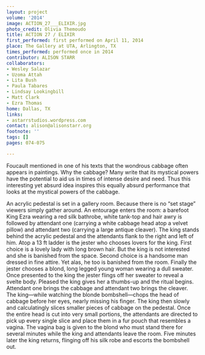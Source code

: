 ```yaml
---
layout: project
volume: '2014'
image: ACTION_27___ELIXIR.jpg
photo_credit: Olivia Themoudo
title: ACTION 27 / ELIXIR
first_performed: first performed on April 11, 2014
place: The Gallery at UTA, Arlington, TX
times_performed: performed once in 2014
contributor: ALISON STARR
collaborators:
- Wesley Salazar
- Uzoma Attah
- Lita Bush
- Paula Tabares
- Lindsay Lookingbill
- Matt Clark
- Ezra Thomas
home: Dallas, TX
links:
- astarrstudios.wordpress.com
contact: alison@alisonstarr.org
footnote: ''
tags: []
pages: 074-075

---
```


Foucault mentioned in one of his texts that the wondrous cabbage often appears in paintings. Why the cabbage? Many write that its mystical powers have the potential to aid us in times of intense desire and need. Thus this interesting yet absurd idea inspires this equally absurd performance that looks at the mystical powers of the cabbage.

An acrylic pedestal is set in a gallery room. Because there is no “set stage” viewers simply gather around. An entourage enters the room: a barefoot King Ezra wearing a red silk bathrobe, white tank-top and hair awry is followed by attendant one (carrying a white cabbage head atop a velvet pillow) and attendant two (carrying a large antique cleaver). The king stands behind the acrylic pedestal and the attendants flank to the right and left of him. Atop a 13 ft ladder is the jester who chooses lovers for the king. First choice is a lovely lady with long brown hair. But the king is not interested and she is banished from the space. Second choice is a handsome man dressed in fine attire. Yet alas, he too is banished from the room. Finally the jester chooses a blond, long legged young woman wearing a dull sweater. Once presented to the king the jester flings off her sweater to reveal a svelte body. Pleased the king gives her a thumbs-up and the ritual begins. Attendant one brings the cabbage and attendant two brings the cleaver. The king—while watching the blonde bombshell—chops the head of cabbage before her eyes, nearly missing his finger. The king then slowly and calculatingly slices smaller pieces of cabbage on the pedestal. Once the entire head is cut into very small portions, the attendants are directed to pick up every single slice and place them in a fur pouch that resembles a vagina. The vagina bag is given to the blond who must stand there for several minutes while the king and attendants leave the room. Five minutes later the king returns, flinging off his silk robe and escorts the bombshell out.
